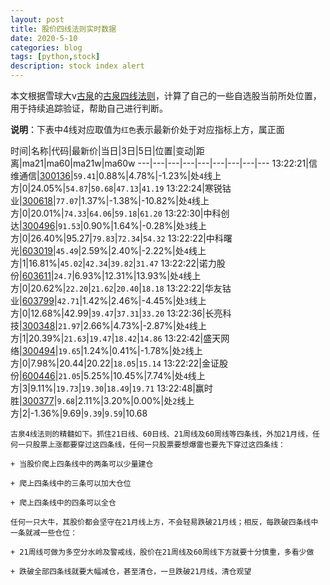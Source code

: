 ```yaml
---
layout: post
title: 股价四线法则实时数据
date: 2020-5-10
categories: blog
tags: [python,stock]
description: stock index alert
---
```



本文根据雪球大v[古泉](https://xueqiu.com/u/7148646888)的[古泉四线法则](https://xueqiu.com/7148646888/130498192)，计算了自己的一些自选股当前所处位置，用于持续追踪验证，帮助自己进行判断。

**说明**：下表中4线对应取值为`红色`表示最新价处于对应指标上方，属正面

时间|名称|代码|最新价|当日|3日|5日|位置|变动|距离|ma21|ma60|ma21w|ma60w
---|---|---|---|---|---|---|---|---
13:22:21|信维通信|[300136](https://xueqiu.com/S/SZ300136)|`59.41`|0.88%|4.78%|-1.23%|处`4`线上方|0|24.05%|`54.87`|`50.68`|`47.13`|`41.19`
13:22:24|寒锐钴业|[300618](https://xueqiu.com/S/SZ300618)|`77.07`|1.37%|-1.38%|-10.82%|处`4`线上方|0|20.01%|`74.33`|`64.06`|`59.18`|`61.20`
13:22:30|中科创达|[300496](https://xueqiu.com/S/SZ300496)|`91.53`|0.90%|1.64%|-0.28%|处`3`线上方|0|26.40%|95.27|`79.83`|`72.34`|`54.32`
13:22:22|中科曙光|[603019](https://xueqiu.com/S/SH603019)|`45.49`|2.59%|2.40%|-2.22%|处`4`线上方|1|16.81%|`45.02`|`42.34`|`39.82`|`31.47`
13:22:22|诺力股份|[603611](https://xueqiu.com/S/SH603611)|`24.7`|6.93%|12.31%|13.93%|处`4`线上方|0|20.62%|`22.20`|`21.62`|`20.40`|`18.18`
13:22:22|华友钴业|[603799](https://xueqiu.com/S/SH603799)|`42.71`|1.42%|2.46%|-4.45%|处`3`线上方|0|12.68%|42.99|`39.47`|`37.31`|`33.20`
13:22:36|长亮科技|[300348](https://xueqiu.com/S/SZ300348)|`21.97`|2.66%|4.73%|-2.87%|处`4`线上方|1|20.39%|`21.63`|`19.47`|`18.42`|`14.86`
13:22:42|盛天网络|[300494](https://xueqiu.com/S/SZ300494)|`19.65`|1.24%|0.41%|-1.78%|处`2`线上方|0|7.98%|20.44|20.22|`18.05`|`15.14`
13:22:22|金证股份|[600446](https://xueqiu.com/S/SH600446)|`21.05`|5.25%|10.45%|7.74%|处`4`线上方|3|9.11%|`19.73`|`19.30`|`18.49`|`19.71`
13:22:48|赢时胜|[300377](https://xueqiu.com/S/SZ300377)|`9.68`|2.11%|3.20%|0.00%|处`2`线上方|2|-1.36%|9.69|`9.39`|`9.59`|10.68

```
古泉4线法则的精髓如下。抓住21日线、60日线、21周线及60周线等四条线，外加21月线，任何一只股票上涨都要穿过这四条线，任何一只股票要想爆雷也要先下穿过这四条线：

+ 当股价爬上四条线中的两条可以少量建仓

+ 爬上四条线中的三条可以加大仓位

+ 爬上四条线中的四条可以全仓

任何一只大牛，其股价都会坚守在21月线上方，不会轻易跌破21月线；相反，每跌破四条线中一条就减一些仓位：

+ 21周线可做为多空分水岭及警戒线，股价在21周线及60周线下方就要十分慎重，多看少做

+ 跌破全部四条线就要大幅减仓，甚至清仓，一旦跌破21月线，清仓观望
```